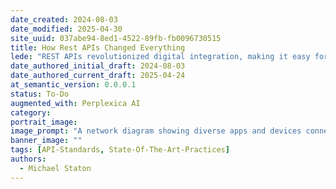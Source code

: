 ```yaml
---
date_created: 2024-08-03
date_modified: 2025-04-30
site_uuid: 037abe94-8ed1-4522-89fb-fb0096730515
title: How Rest APIs Changed Everything
lede: "REST APIs revolutionized digital integration, making it easy for apps and services to communicate everywhere."
date_authored_initial_draft: 2024-08-03
date_authored_current_draft: 2025-04-24
at_semantic_version: 0.0.0.1
status: To-Do
augmented_with: Perplexica AI
category: 
portrait_image: 
image_prompt: "A network diagram showing diverse apps and devices connected by glowing RESTful endpoints, with data flowing smoothly between them. The scene is technical, interconnected, and modern."
banner_image: ""
tags: [API-Standards, State-Of-The-Art-Practices]
authors:
  - Michael Staton
---
```

